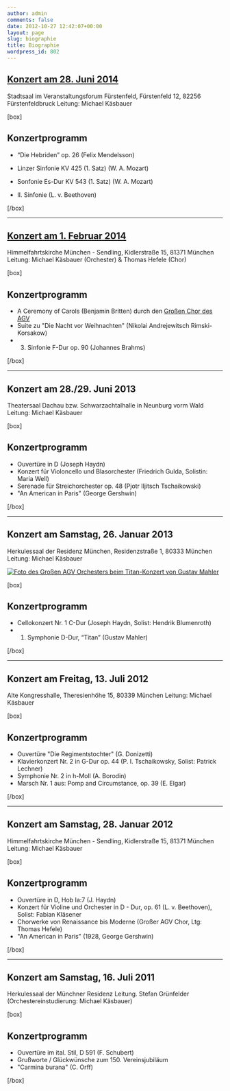 ```yaml
---
author: admin
comments: false
date: 2012-10-27 12:42:07+00:00
layout: page
slug: biographie
title: Biographie
wordpress_id: 802
---
```


## [Konzert am 28. Juni 2014](https://www.agv-muenchen.de/event/sommerkonzert-des-grossen-orchesters/)

Stadtsaal im Veranstaltungsforum Fürstenfeld, Fürstenfeld 12, 82256 Fürstenfeldbruck
Leitung: Michael Käsbauer

[box]

## Konzertprogramm
  * “Die Hebriden” op. 26 (Felix Mendelsson)

  * Linzer Sinfonie KV 425 (1. Satz) (W. A. Mozart)

  * Sonfonie Es-Dur KV 543 (1. Satz) (W. A. Mozart)

  * II. Sinfonie (L. v. Beethoven)

[/box]
* * *
## [Konzert am 1. Februar 2014](https://www.agv-muenchen.de/ai1ec_event/weihnachtskonzert-des-grosen-orchesters-und-des-grosen-chors/?instance_id=590)

Himmelfahrtskirche München - Sendling, Kidlerstraße 15, 81371 München
Leitung: Michael Käsbauer (Orchester) & Thomas Hefele (Chor)

[box]

## Konzertprogramm
  * A Ceremony of Carols (Benjamin Britten) durch den [Großen Chor des AGV](https://www.agv-muenchen.de/musik-und-theater/grosser-chor/)
  * Suite zu "Die Nacht vor Weihnachten" (Nikolai Andrejewitsch Rimski-Korsakow)
  * 3. Sinfonie F-Dur op. 90 (Johannes Brahms)

[/box]
* * *
## Konzert am 28./29. Juni 2013

Theatersaal Dachau bzw. Schwarzachtalhalle in Neunburg vorm Wald
Leitung: Michael Käsbauer

[box]

## Konzertprogramm
  * Ouvertüre in D (Joseph Haydn)
  * Konzert für Violoncello und Blasorchester (Friedrich Gulda, Solistin: Maria Well)
  * Serenade für Streichorchester op. 48 (Pjotr Iljitsch Tschaikowski)
  * "An American in Paris" (George Gershwin)

[/box]
* * *
## Konzert am Samstag, 26. Januar 2013

Herkulessaal der Residenz München, Residenzstraße 1, 80333 München
Leitung: Michael Käsbauer

[![Foto des Großen AGV Orchesters beim Titan-Konzert von Gustav Mahler](https://www.agv-muenchen.de/wp-content/uploads/2011/11/DSC_0578.jpg)](https://www.agv-muenchen.de/ai1ec_event/der-titan/?instance_id=269)

[box]

## Konzertprogramm
  * Cellokonzert Nr. 1 C-Dur (Joseph Haydn, Solist: Hendrik Blumenroth)
  * 1. Symphonie D-Dur, “Titan” (Gustav Mahler)

[/box]
* * *
## Konzert am Freitag, 13. Juli 2012

Alte Kongresshalle, Theresienhöhe 15, 80339 München
Leitung: Michael Käsbauer

[box]

## Konzertprogramm
  * Ouvertüre "Die Regimentstochter" (G. Donizetti)
  * Klavierkonzert Nr. 2 in G-Dur op. 44 (P. I. Tschaikowsky, Solist: Patrick Lechner)
  * Symphonie Nr. 2 in h-Moll (A. Borodin)
  * Marsch Nr. 1 aus: Pomp and Circumstance, op. 39 (E. Elgar)

[/box]
* * *
## Konzert am Samstag, 28. Januar 2012

Himmelfahrtskirche München - Sendling, Kidlerstraße 15, 81371 München
Leitung: Michael Käsbauer

[box]

## Konzertprogramm
  * Ouvertüre in D, Hob Ia:7 (J. Haydn)
  * Konzert für Violine und Orchester in D - Dur, op. 61 (L. v. Beethoven), Solist: Fabian Kläsener
  * Chorwerke von Renaissance bis Moderne (Großer AGV Chor, Ltg: Thomas Hefele)
  * "An American in Paris" (1928, George Gershwin)

[/box]
* * *
## Konzert am Samstag, 16. Juli 2011

Herkulessaal der Münchner Residenz
Leitung. Stefan Grünfelder (Orchestereinstudierung: Michael Käsbauer)

[box]

## Konzertprogramm
  * Ouvertüre im ital. Stil, D 591 (F. Schubert)
  * Grußworte / Glückwünsche zum 150. Vereinsjubiläum
  * "Carmina burana" (C. Orff)

[/box]
